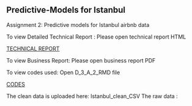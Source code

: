 ## Predictive-Models for Istanbul
Assignment 2: 
Predictive models for Istanbul airbnb data 

To view Detailed Technical Report : 
Please open technical report HTML

[TECHNICAL REPORT](https://htmlpreview.github.io/?https://github.com/HasanMansoorKhan/Predictive-Models/blob/main/Detailed%20Technical%20Report.html)



To view Business Report:
Please open business report PDF 



To view codes used:
Open D_3_A_2_RMD file


[CODES](https://github.com/HasanMansoorKhan/Predictive-Models/blob/main/DA_3_A_2.Rmd)


The clean data is uploaded here: Istanbul_clean_CSV
The raw data :
